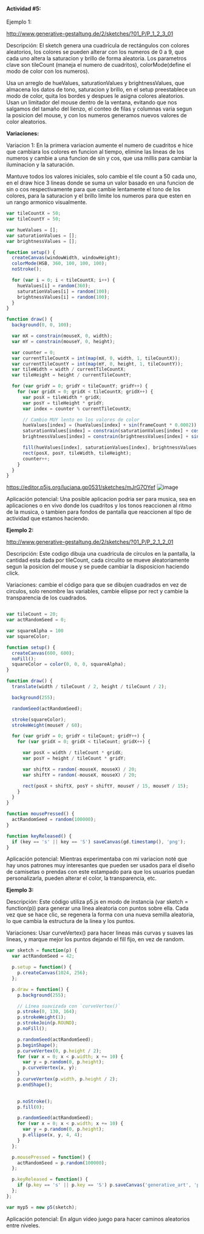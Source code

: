 #### Actividad #5:

Ejemplo 1: 

http://www.generative-gestaltung.de/2/sketches/?01_P/P_1_2_3_01

Descripción: El sketch genera una cuadrícula de rectángulos con colores aleatorios, los colores se pueden alterar con los numeros de 0 a 9, que cada uno altera la saturacion y brillo de forma aleatoria. Los parametros clave son tileCount (maneja el numero de cuadritos), colorMode(define el modo de color con los numeros).

Usa un arreglo de hueValues, saturationValues y brightnessValues, que almacena los datos de tono, saturacion y brillo, en el setup preestablece un modo de color, quita los bordes y despues le asigna colores aleatorios.
Usan un limitador del mouse dentro de la ventana, evitando que nos salgamos del tamaño del lienzo, el conteo de filas y columnas varia segun la posicion del mouse, y con los numeros generamos nuevos valores de color aleatorios. 

**Variaciones:**

Variacion 1: En la primera variacion aumente el numero de cuadritos e hice que cambiara los colores en funcion al tiempo, elimine las lineas de los numeros y cambie a una funcion de sin y cos, que usa millis para cambiar la iluminacion y la saturación. 

Mantuve todos los valores iniciales, solo cambie el tile count a 50 cada uno, en el draw hice 3 lineas donde se suma un valor basado en una funcion de sin o cos respectivamente para que cambie lentamente el tono de los colores, para la saturacion y el brillo limite los numeros para que esten en un rango armonico visualmente.
```js
var tileCountX = 50;
var tileCountY = 50;

var hueValues = [];
var saturationValues = [];
var brightnessValues = [];

function setup() {
  createCanvas(windowWidth, windowHeight);
  colorMode(HSB, 360, 100, 100, 100);
  noStroke();

  for (var i = 0; i < tileCountX; i++) {
    hueValues[i] = random(360);
    saturationValues[i] = random(100);
    brightnessValues[i] = random(100);
  }
}

function draw() {
  background(0, 0, 100);

  var mX = constrain(mouseX, 0, width);
  var mY = constrain(mouseY, 0, height);

  var counter = 0;
  var currentTileCountX = int(map(mX, 0, width, 1, tileCountX));
  var currentTileCountY = int(map(mY, 0, height, 1, tileCountY));
  var tileWidth = width / currentTileCountX;
  var tileHeight = height / currentTileCountY;

  for (var gridY = 0; gridY < tileCountY; gridY++) {
    for (var gridX = 0; gridX < tileCountX; gridX++) {
      var posX = tileWidth * gridX;
      var posY = tileHeight * gridY;
      var index = counter % currentTileCountX;

      // Cambio MUY lento en los valores de color
      hueValues[index] = (hueValues[index] + sin(frameCount * 0.0002)) % 360;
      saturationValues[index] = constrain(saturationValues[index] + cos(frameCount * 0.0001) * 0.2, 40, 100);
      brightnessValues[index] = constrain(brightnessValues[index] + sin(frameCount * 0.0001) * 0.2, 50, 100);

      fill(hueValues[index], saturationValues[index], brightnessValues[index]);
      rect(posX, posY, tileWidth, tileHeight);
      counter++;
    }
  }
}
```
https://editor.p5js.org/luciana.gp0531/sketches/mJrG7OYef
![image](https://github.com/user-attachments/assets/f20a3ba6-e33e-452f-b1e2-c8de48649bf4)

Aplicación potencial: Una posible aplicacion podria ser para musica, sea en aplicaciones o en vivo donde los cuadritos y los tonos reaccionen al ritmo de la musica, o tambien para fondos de pantalla que reaccionen al tipo de actividad que estamos haciendo.

**Ejemplo 2:**

http://www.generative-gestaltung.de/2/sketches/?01_P/P_2_1_2_01

Descripción: Este codigo dibuja una cuadricula de círculos en la pantalla, la cantidad esta dada por tileCount, cada circulito se mueve aleatoriamente segun la posicion del mouse y se puede cambiar la disposicion haciendo click.

Variaciones: cambie el código para que se dibujen cuadrados en vez de circulos, solo renombre las variables, cambie ellipse por rect y cambie la transparencia de los cuadrados.

```js

var tileCount = 20;
var actRandomSeed = 0;

var squareAlpha = 100
var squareColor;

function setup() {
  createCanvas(600, 600);
  noFill();
  squareColor = color(0, 0, 0, squareAlpha);
}

function draw() {
  translate(width / tileCount / 2, height / tileCount / 2);

  background(255);

  randomSeed(actRandomSeed);

  stroke(squareColor);
  strokeWeight(mouseY / 60);

  for (var gridY = 0; gridY < tileCount; gridY++) {
    for (var gridX = 0; gridX < tileCount; gridX++) {

      var posX = width / tileCount * gridX;
      var posY = height / tileCount * gridY;

      var shiftX = random(-mouseX, mouseX) / 20;
      var shiftY = random(-mouseX, mouseX) / 20;

      rect(posX + shiftX, posY + shiftY, mouseY / 15, mouseY / 15);
    }
  }
}

function mousePressed() {
  actRandomSeed = random(100000);
}

function keyReleased() {
  if (key == 's' || key == 'S') saveCanvas(gd.timestamp(), 'png');
}


```

Aplicación potencial: Mientras experimentaba con mi variacion noté que hay unos patrones muy interesantes que pueden ser usados para el diseño de camisetas o prendas con este estampado para que los usuarios puedan personalizarla, pueden alterar el color, la transparencia, etc.

**Ejemplo 3:**

Descripción: Este código utiliza p5.js en modo de instancia (var sketch = function(p)) para generar una línea aleatoria con puntos sobre ella. Cada vez que se hace clic, se regenera la forma con una nueva semilla aleatoria, lo que cambia la estructura de la línea y los puntos.

Variaciones: Usar curveVertex() para hacer lineas más curvas y suaves las lineas, y marque mejor los puntos dejando el fill fijo, en vez de random.

```js
var sketch = function(p) {
  var actRandomSeed = 42;

  p.setup = function() {
    p.createCanvas(1024, 256);
  };

  p.draw = function() {
    p.background(255);

    // Línea suavizada con `curveVertex()`
    p.stroke(0, 130, 164);
    p.strokeWeight(1);
    p.strokeJoin(p.ROUND);
    p.noFill();

    p.randomSeed(actRandomSeed);
    p.beginShape();
    p.curveVertex(0, p.height / 2); 
    for (var x = 0; x < p.width; x += 10) {
      var y = p.random(0, p.height);
      p.curveVertex(x, y);
    }
    p.curveVertex(p.width, p.height / 2); 
    p.endShape();

   
    p.noStroke();
    p.fill(0); 

    p.randomSeed(actRandomSeed);
    for (var x = 0; x < p.width; x += 10) {
      var y = p.random(0, p.height);
      p.ellipse(x, y, 4, 4);
    }
  };

  p.mousePressed = function() {
    actRandomSeed = p.random(100000);
  };

  p.keyReleased = function() {
    if (p.key == 's' || p.key == 'S') p.saveCanvas('generative_art', 'png');
  };
};

var myp5 = new p5(sketch);


```


Aplicación potencial: En algun video juego para hacer caminos aleatorios entre niveles.



